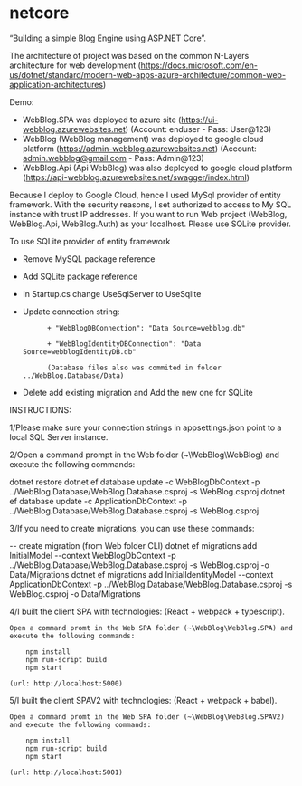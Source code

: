 # netcore
“Building a simple Blog Engine using ASP.NET Core”.


The architecture of project was based on the common N-Layers architecture for web development (https://docs.microsoft.com/en-us/dotnet/standard/modern-web-apps-azure-architecture/common-web-application-architectures)

Demo:
- WebBlog.SPA was deployed to azure site (https://ui-webblog.azurewebsites.net) (Account: enduser - Pass: User@123) 
- WebBlog (WebBlog management) was deployed to google cloud platform (https://admin-webblog.azurewebsites.net) (Account: admin.webblog@gmail.com - Pass: Admin@123)
- WebBlog.Api (Api WebBlog) was also deployed to google cloud platform (https://api-webblog.azurewebsites.net/swagger/index.html)

Because I deploy to Google Cloud, hence I used MySql provider of entity framework. With the security reasons, I set authorized to access to My SQL instance with trust IP addresses.
If you want to run Web project (WebBlog, WebBlog.Api, WebBlog.Auth) as your localhost. Please use SQLite provider.
 
To use SQLite provider of entity framework

- Remove MySQL package reference <PackageReference Include="Pomelo.EntityFrameworkCore.MySql" Version="2.0.1" />

- Add SQLite package reference <PackageReference Include="Microsoft.EntityFrameworkCore.Sqlite" Version="2.1.0" />

- In Startup.cs change UseSqlServer to UseSqlite

- Update connection string: 

			+ "WebBlogDBConnection": "Data Source=webblog.db"
			
			+ "WebBlogIdentityDBConnection": "Data Source=webblogIdentityDB.db"	

			(Database files also was commited in folder ../WebBlog.Database/Data)

- Delete add existing migration and Add the new one for SQLite


INSTRUCTIONS:

1/Please make sure your connection strings in appsettings.json point to a local SQL Server instance.

2/Open a command prompt in the Web folder (~\WebBlog\WebBlog) and execute the following commands:

dotnet restore
dotnet ef database update -c WebBlogDbContext -p ../WebBlog.Database/WebBlog.Database.csproj -s WebBlog.csproj
dotnet ef database update -c ApplicationDbContext -p ../WebBlog.Database/WebBlog.Database.csproj -s WebBlog.csproj

3/If you need to create migrations, you can use these commands:

-- create migration (from Web folder CLI)
dotnet ef migrations add InitialModel --context WebBlogDbContext -p ../WebBlog.Database/WebBlog.Database.csproj -s WebBlog.csproj -o Data/Migrations
dotnet ef migrations add InitialIdentityModel --context ApplicationDbContext -p ../WebBlog.Database/WebBlog.Database.csproj -s WebBlog.csproj -o Data/Migrations

4/I built the client SPA with technologies: (React + webpack + typescript). 
	
	Open a command promt in the Web SPA folder (~\WebBlog\WebBlog.SPA) and execute the following commands:
		
		npm install 
		npm run-script build
		npm start
	
	(url: http://localhost:5000)
	
5/I built the client SPAV2 with technologies: (React + webpack + babel). 
	
	Open a command promt in the Web SPA folder (~\WebBlog\WebBlog.SPAV2) and execute the following commands:
		
		npm install 
		npm run-script build
		npm start
	
	(url: http://localhost:5001)
